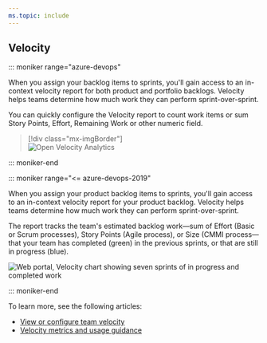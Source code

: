 ```yaml
---
ms.topic: include
---
```



## Velocity 

::: moniker range="azure-devops"

When you assign your backlog items to sprints, you'll gain access to an in-context velocity report for both product and portfolio backlogs. Velocity helps teams determine how much work they can perform sprint-over-sprint. 

You can quickly configure the Velocity report to count work items or sum Story Points, Effort, Remaining Work or other numeric field. 

> [!div class="mx-imgBorder"]  
> ![Open Velocity Analytics](/azure/devops/report/dashboards/_img/velocity/analytics-velocity-azure-devops.png)

::: moniker-end 

::: moniker range="<= azure-devops-2019"

When you assign your product backlog items to sprints, you'll gain access to an in-context velocity report for your product backlog. Velocity helps teams determine how much work they can perform sprint-over-sprint.  

The report tracks the team's estimated backlog work&mdash;sum of Effort (Basic or Scrum processes), Story Points (Agile process), or Size (CMMI process&mdash;that your team has completed (green) in the previous sprints, or that are still in progress (blue). 

![Web portal, Velocity chart showing seven sprints of in progress and completed work](/azure/devops/report/dashboards/_img/team-velocity-chart-web-7-iterations.png)  

::: moniker-end 

To learn more, see the following articles: 
- [View or configure team velocity](/azure/devops/report/dashboards/team-velocity)  
- [Velocity metrics and usage guidance](/azure/devops/report/dashboards/velocity-guidance)  